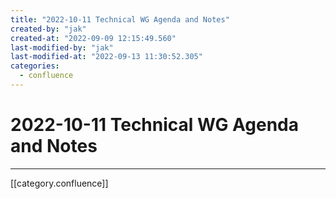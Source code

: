 ```yaml
---
title: "2022-10-11 Technical WG Agenda and Notes"
created-by: "jak"
created-at: "2022-09-09 12:15:49.560"
last-modified-by: "jak"
last-modified-at: "2022-09-13 11:30:52.305"
categories:
  - confluence
---
```


# 2022-10-11 Technical WG Agenda and Notes


---

[[category.confluence]]
